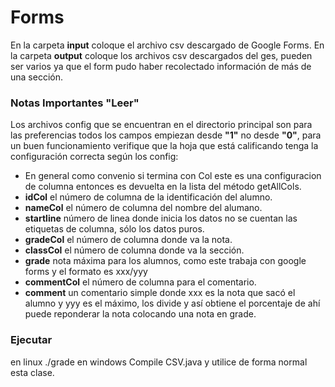 # Forms
En la carpeta **input** coloque el archivo csv descargado de Google Forms.
En la carpeta **output** coloque los archivos csv descargados del ges, pueden ser varios ya que el form pudo haber recolectado información de más de una sección.

### Notas Importantes "Leer"
Los archivos config que se encuentran en el directorio principal son para las preferencias todos los campos empiezan desde **"1"** no desde **"0"**, para un buen funcionamiento verifique que la hoja que está calificando tenga la configuración correcta según los config:

- En general como convenio si termina con Col este es una configuracion de columna entonces es devuelta en la lista del método getAllCols.
- **idCol** el número de columna de la identificación del alumno.
- **nameCol** el número de columna del nombre del alumano.
- **startline** número de linea donde inicia los datos no se cuentan las etiquetas de columna, sólo los datos puros.
- **gradeCol** el número de columna donde va la nota.
- **classCol** el número de columna donde va la sección.
- **grade** nota máxima para los alumnos, como este trabaja con google forms y el formato es xxx/yyy 
- **commentCol** el número de columna para el comentario.
- **comment** un comentario simple
donde xxx es la nota que sacó el alumno y yyy es el máximo, los divide y así obtiene el porcentaje de ahí puede reponderar la nota colocando una nota en grade.

### Ejecutar
en linux ./grade
en windows Compile CSV.java y utilice de forma normal esta clase.